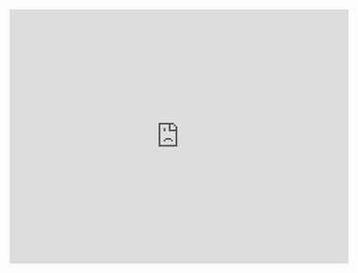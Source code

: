 <iframe src="https://www.google.com/maps/embed?pb=!1m18!1m12!1m3!1d3614.960386358131!2d121.43029391447648!3d25.03541838397169!2m3!1f0!2f0!3f0!3m2!1i1024!2i768!4f13.1!3m3!1m2!1s0x3442a7c29f60230d%3A0x9cb1bcc0d1fcc03d!2z6LyU5LuB5aSn5a24!5e0!3m2!1szh-TW!2stw!4v1496235541106" width="600" height="450" frameborder="0" style="border:0" allowfullscreen></iframe>
